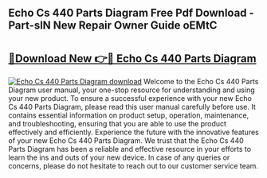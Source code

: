 ## Echo Cs 440 Parts Diagram Free Pdf Download - Part-slN New Repair Owner Guide oEMtC

# <h2><a href="http://dfjn4xs.blite.top/?on=Echo+Cs+440+Parts+Diagram">🔗Download New 👉🔴 Echo Cs 440 Parts Diagram</a></h2>

[![Echo Cs 440 Parts Diagram download](https://i.imgur.com/lujVjoI.png)](http://dfjn4xs.blite.top/?on=Echo+Cs+440+Parts+Diagram)
Welcome to the Echo Cs 440 Parts Diagram user manual, your one-stop resource for understanding and using your new product. To ensure a successful experience with your new Echo Cs 440 Parts Diagram, please read this user manual carefully before use. It contains essential information on product setup, operation, maintenance, and troubleshooting, ensuring that you are able to use the product effectively and efficiently. Experience the future with the innovative features of your new Echo Cs 440 Parts Diagram. We trust that the Echo Cs 440 Parts Diagram has been a reliable and effective resource in your efforts to learn the ins and outs of your new device. In case of any queries or concerns, please do not hesitate to reach out to our customer service team.
